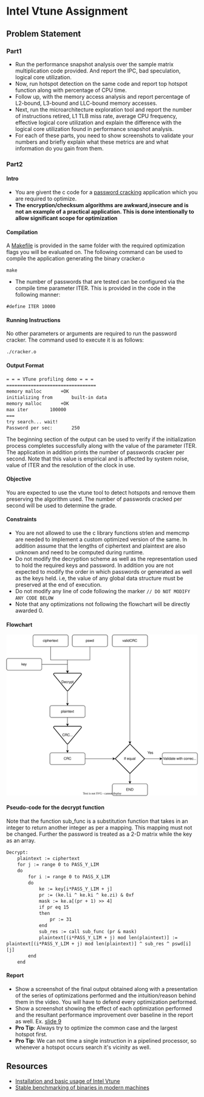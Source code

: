 # Intel Vtune Assignment

## Problem Statement

### Part1

- Run the performance snapshot analysis over the sample matrix multiplication code provided. And report the IPC, bad speculation, logical core utilization.
- Now, run hotspot detection on the same code and report top hotspot function along with percentage of CPU time.
- Follow up, with the memory access analysis and report percentage of L2-bound, L3-bound and LLC-bound memory accesses.
- Next, run the microarchitecture exploration tool and report the number of instructions retired, L1 TLB miss rate, average CPU frequency, effective logical core utilization and explain the difference with the logical core utilization found in performance snapshot analysis.
- For each of these parts, you need to show screenshots to validate your numbers and briefly explain what these metrics are and what information do you gain from them. 

### Part2

#### Intro
- You are givent the c code for a [password cracking](cracker.c) application which you are required to optimize.
- **The encryption/checksum algorithms are awkward,insecure and is not an example of a practical application. This is done intentionally to allow significant scope for optimization**

#### Compilation
A [Makefile](Makefile) is provided in the same folder with the required optimization flags you will be evaluated on. The following command can be used to compile the application generating the binary cracker.o
```
make
``` 
- The number of passwords that are tested can be configured via the compile time parameter ITER. This is provided in the code in the following manner:
```
#define ITER 10000
```

#### Running Instructions
No other parameters or arguments are required to run the password cracker. The command used to execute it is as follows:
```
./cracker.o
```

#### Output Format
```
= = = VTune profiling demo = = =
=================================
memory malloc		+OK
initializing from		built-in data
memory malloc		+OK
max iter		100000
===
try search... wait!
Password per sec:       250 
```
The beginning section of the output can be used to verify if the initialization process completes successfully along with the value of the parameter ITER. The application in addition prints the number of passwords cracker per second. Note that this value is empirical and is affected by system noise, value of ITER and the resolution of the clock in use.

#### Objective
You are expected to use the vtune tool to detect hotspots and remove them preserving the algorithm used. The number of passwords cracked per second will be used to determine the grade.

#### Constraints
- You are not allowed to use the c library functions strlen and memcmp are needed to implement a custom optimized version of the same. In addition assume that the lengths of ciphertext and plaintext are also unknown and need to be computed during runtime.
- Do not modify the decryption scheme as well as the representation used to hold the required keys and password. In addition you are not expected to modify the order in which passwords or generated as well as the keys held. i.e, the value of any global data structure must be preserved at the end of execution.
- Do not modify any line of code following the marker `// DO NOT MODIFY ANY CODE BELOW`
- Note that any optimizations not following the flowchart will be directly awarded 0.

#### Flowchart
![](lab5_vtune.svg?raw=true)

#### Pseudo-code for the decrypt function
Note that the function sub_func is a substitution function that takes in an integer to return another integer as per a mapping. This mapping must not be changed. Further the password is treated as a 2-D matrix while the key as an array.
```
Decrypt:
    plaintext := ciphertext
    for j := range 0 to PASS_Y_LIM
    do
        for i := range 0 to PASS_X_LIM
        do
            ke := key[i*PASS_Y_LIM + j]
            pr := (ke.li ^ ke.ki ^ ke.zi) & 0xf
            mask := ke.a[(pr + 1) >> 4]
            if pr eq 15
            then
                pr := 31
            end
            sub_res := call sub_func (pr & mask)
            plaintext[(i*PASS_Y_LIM + j) mod len(plaintext)] := plaintext[(i*PASS_Y_LIM + j) mod len(plaintext)] ^ sub_res ^ pswd[i][j] 
        end
    end
```

#### Report
- Show a screenshot of the final output obtained along with a presentation of the series of optimizations performed and the intuition/reason behind them in the video. You will have to defend every optimization performed.
- Show a screenshot showing the effect of each optimization performed and the resultant performance improvement over baseline in the report as well. Ex. [slide 9](https://www.cse.iitb.ac.in/~biswa/courses/CS305/lectures/L34.pdf)
- **Pro Tip**: Always try to optimize the common case and the largest hotspot first.
- **Pro Tip**: We can not time a single instruction in a pipelined processor, so whenever a hotspot occurs search it's vicinity as well.

## Resources
- [Installation and basic usage of Intel Vtune](https://github.com/CS232-Labs/Lab-5---Resources/tree/main/intel-vtune)
- [Stable benchmarking of binaries in modern machines](https://easyperf.net/blog/2019/08/02/Perf-measurement-environment-on-Linux)
